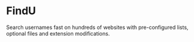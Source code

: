 # FindU
Search usernames fast on hundreds of websites with pre-configured lists, optional files and extension modifications.
